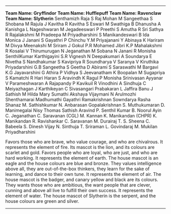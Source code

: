   ------------------------------------------------------------------------------------------------------------------------------------------------------------------------- ---------------------------------------------------------------------------------------------------------------------------------------------------------------------------------- -------------------------------------------------------------------------------------------------------------------------------------------------------------------------------------------------------------------------------------------------------- -------------------------------------------------------------------------------------------------------------------------------------------------------------------------------------------------------------------------------------------------------------
  **Team Name: Gryffindor**                                                                                                                                                 **Team Name: Hufflepuff**                                                                                                                                                          **Team Name: Ravenclaw**                                                                                                                                                                                                                                 **Team Name: Slytherin**
  Senthamizh Raja S                                                                                                                                                         Raj Mohan M                                                                                                                                                                        Sangeethaa S                                                                                                                                                                                                                                             Shobana M
  Rajula J                                                                                                                                                                  Kavitha R                                                                                                                                                                          Kavitha S                                                                                                                                                                                                                                                Eswari M
  Swathiga B                                                                                                                                                                Dhanusha A                                                                                                                                                                         Kanishga L                                                                                                                                                                                                                                               Nageshwaran M
  Jegadeeswari P                                                                                                                                                            Preethi S                                                                                                                                                                          Amutha R                                                                                                                                                                                                                                                 Sri Sathya R
  Rajalakshmi M                                                                                                                                                             Pradeepa M                                                                                                                                                                         Priyadharshini S                                                                                                                                                                                                                                         Manikandeswari B
  Ida Monica J                                                                                                                                                              Janani S                                                                                                                                                                           Gayathri P                                                                                                                                                                                                                                               Chinchu Y.M
  Priyajanani Y                                                                                                                                                             Abinaya K                                                                                                                                                                          Hariram M                                                                                                                                                                                                                                                Divya Meenakshi M
  Sriram J                                                                                                                                                                  Gokul P.R                                                                                                                                                                          Mohamed Jibri K.P                                                                                                                                                                                                                                        Mahalakshmi R
  Kosalai V                                                                                                                                                                 Thirumurugan N                                                                                                                                                                     Jeganathan M                                                                                                                                                                                                                                             Sobana N
  Janani R                                                                                                                                                                  Monisha SenthilKumar                                                                                                                                                               Karthigayini S.R                                                                                                                                                                                                                                         Vignesh N
  Deepakumari A                                                                                                                                                             Soundarya E                                                                                                                                                                        Nivetha S                                                                                                                                                                                                                                                Nandhakumar S
  Kavipriya R                                                                                                                                                               Soundharya V                                                                                                                                                                       Saranya V                                                                                                                                                                                                                                                Kiruthika Priyadarshini G.B
  Sangeetha S                                                                                                                                                               Geetha D                                                                                                                                                                           Abirami S                                                                                                                                                                                                                                                Saraswathi M
  Bargavi K.G                                                                                                                                                               Jayavarshini G                                                                                                                                                                     Athira P                                                                                                                                                                                                                                                 Vidhya S
  Jeevanatham K                                                                                                                                                             Boopalan M                                                                                                                                                                         Sugapriya S                                                                                                                                                                                                                                              Kamatchi R
  Hari Haran S                                                                                                                                                              Aravindh K                                                                                                                                                                         Ragul P                                                                                                                                                                                                                                                  Monisha Srinivasan
  Ayyanar V                                                                                                                                                                 Parameshwaran A                                                                                                                                                                    Rajapandy P                                                                                                                                                                                                                                              Kavikuil R
  Vinodhini A                                                                                                                                                               Sindhuja C                                                                                                                                                                         Meiyazhagan J                                                                                                                                                                                                                                            Karthikeyan C
  Sivasangari                                                                                                                                                               Prabakaran L                                                                                                                                                                       Jaffira Banu J                                                                                                                                                                                                                                           Sathish M
  Hilda Mary                                                                                                                                                                Sumathi                                                                                                                                                                            Akshaya                                                                                                                                                                                                                                                  Vijaymani N
  Arulmozhi                                                                                                                                                                 Shenthamarai                                                                                                                                                                       Madhumathi                                                                                                                                                                                                                                               Gayathri
  Ramakrishnan                                                                                                                                                              Sowndarya                                                                                                                                                                          Rasha Shanaz                                                                                                                                                                                                                                             M. Sathishkumar
  N. Anbarasan                                                                                                                                                              Gopalakrishnan                                                                                                                                                                     S. Muthukumaran                                                                                                                                                                                                                                          D. Manimegalai
  Nisy Thomas                                                                                                                                                               Sathish Aravind                                                                                                                                                                    P. Senthil Kumar                                                                                                                                                                                                                                         B. Noorul Ayin
  C. Jeganathan                                                                                                                                                             C. Saravanan (CGL)                                                                                                                                                                 M. Kannan                                                                                                                                                                                                                                                K. Manikandan (CHPR)
  K. Manikandan                                                                                                                                                             R. Ravishankar                                                                                                                                                                     C. Saravanan                                                                                                                                                                                                                                             M. Durairaj
  T. S. Sheena                                                                                                                                                              C. Babeela                                                                                                                                                                         S. Dinesh Vijay                                                                                                                                                                                                                                          N. Sinthuja
  T. Sriraman                                                                                                                                                               L. Govindaraj                                                                                                                                                                      M. Mukilan                                                                                                                                                                                                                                               Priyadharshini
                                                                                                                                                                                                                                                                                                                                                                                                                                                                                                                                                                                                                        
  Favors those who are brave, who value courage, and who are chivalrous. It represents the element of fire. Its mascot is the lion, and its colours are scarlet and gold.   Favors people who are loyal, who are just, and who are hard working. It represents the element of earth. The house mascot is an eagle and the house colours are blue and bronze.   They values intelligence above all, they are out-of-the-box thinkers, they learn for the sake of learning, and dance to their own tune. It represents the element of air. The house mascot is the badger, and canary yellow and black are its colours.   They wants those who are ambitious, the want people that are clever, cunning and above all live to fulfill their own success. It represents the element of water. The house mascot of Slytherin is the serpent, and the house colours are green and silver.
  ------------------------------------------------------------------------------------------------------------------------------------------------------------------------- ---------------------------------------------------------------------------------------------------------------------------------------------------------------------------------- -------------------------------------------------------------------------------------------------------------------------------------------------------------------------------------------------------------------------------------------------------- -------------------------------------------------------------------------------------------------------------------------------------------------------------------------------------------------------------------------------------------------------------


